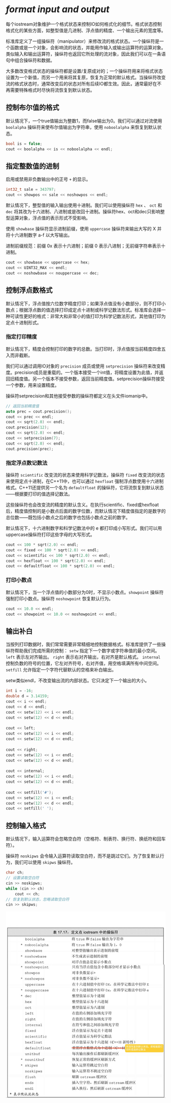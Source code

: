 # *format input and output*

每个iostream对象维护一个格式状态来控制IO如何格式化的细节。格式状态控制格式化的某些方面，如整型值是几进制、浮点值的精度、一个输出元素的宽度等。 

标准库定义了一组操纵符（manipulator）来修改流的格式状态。一个操纵符是一个函数或是一个对象，会影响流的状态，并能用作输入或输出运算符的运算对象。类似输入和输出运算符，操纵符也返回它所处理的流对象，因此我们可以在一条语句中组合操纵符和数据。

大多数改变格式状态的操纵符都是设置/复原成对的；一个操纵符用来将格式状态设置为一个新值，而另一个用来将其复原，恢复为正常的默认格式。当操纵符改变流的格式状态时，通常改变后的状态对所有后续IO都生效。因此，通常最好在不再需要特殊格式时尽快将流恢复到默认状态。

## 控制布尔值的格式

默认情况下，一个true值输出为整数1，而false输出为0。我们可以通过对流使用 `boolalpha` 操纵符来使布尔值输出为字符串，使用 `noboolalpha` 来恢复到默认状态。

```cpp
bool is = false;
cout << boolalpha << is << noboolalpha << endl;
```

## 指定整数值的进制

启用或禁用非负数输出中的正号 `+` 的显示。

```cpp
int32_t sale = 343797;
cout << showpos << sale << noshowpos << endl;
```

默认情况下，整型值的输入输出使用十进制。我们可以使用操纵符 `hex` 、 `oct` 和 `dec` 将其改为十六进制、八进制或是改回十进制。操纵符hex、oct和dec只影响整型运算对象，浮点值的表示形式不受影响。

使用 `showbase` 操纵符显示进制前缀，使用 `uppercase` 操纵符来输出大写的 X 并将十六进制数字 a-f 以大写输出。

进制前缀规范：前缀 0x 表示十六进制；前缀 0 表示八进制；无前缀字符串表示十进制。

```cpp
cout << showbase << uppercase << hex;
cout << UINT32_MAX << endl;
cout << noshowbase << nouppercase << dec;
```

## 控制浮点数格式

默认情况下，浮点值按六位数字精度打印；如果浮点值没有小数部分，则不打印小数点；根据浮点数的值选择打印成定点十进制或科学记数法形式。标准库会选择一种可读性更好的格式：非常大和非常小的值打印为科学记数法形式，其他值打印为定点十进制形式。

### 指定打印精度

默认情况下，精度会控制打印的数字的总数。当打印时，浮点值按当前精度四舍五入而非截断。

我们可以通过调用IO对象的 `precision` 成员或使用 `setprecision` 操纵符来改变精度。precision成员是重载的。一个版本接受一个int值，将精度设置为此值，并返回旧精度值。另一个版本不接受参数，返回当前精度值。setprecision操纵符接受一个参数，用来设置精度。

操纵符setprecision和其他接受参数的操纵符都定义在头文件iomanip中。

```cpp
// 返回当前精度值
auto prec = cout.precision();
cout << prec << endl;
cout << sqrt(2.0) << endl;
cout.precision(12);
cout << sqrt(2.0) << endl;
cout << setprecision(7);
cout << sqrt(2.0) << endl;
cout.precision(prec);
```



### 指定浮点数记数法

操纵符 `scientific` 改变流的状态来使用科学记数法，操纵符 `fixed` 改变流的状态来使用定点十进制，在C++11中，也可以通过 `hexfloat` 强制浮点数使用十六进制格式。C++11还提供另一个名为 `defaultfloat` 的操纵符，它将流恢复到默认状态——根据要打印的值选择记数法。 

这些操纵符也会改变流的精度的默认含义。在执行scientific、fixed或hexfloat后，精度值控制的是小数点后面的数字位数，而默认情况下精度值指定的是数字的总位数——既包括小数点之后的数字也包括小数点之前的数字。

默认情况下，十六进制数字和科学记数法中的 e 都打印成小写形式。我们可以用uppercase操纵符打印这些字母的大写形式。

```cpp
cout << 100 * sqrt(2.0) << endl;
cout << fixed << 100 * sqrt(2.0) << endl;
cout << scientific << 100 * sqrt(2.0) << endl;
cout << hexfloat << 100 * sqrt(2.0) << endl;
cout << defaultfloat << 100 * sqrt(2.0) << endl;
```

### 打印小数点

默认情况下，当一个浮点值的小数部分为0时，不显示小数点。`showpoint` 操纵符强制打印小数点。操纵符 `noshowpoint` 恢复默认行为。

```cpp
cout << 10.0 << endl;
cout << showpoint << 10.0 << noshowpoint << endl;
```



## 输出补白

当按列打印数据时，我们常常需要非常精细地控制数据格式。标准库提供了一些操纵符帮助我们完成所需的控制： `setw` 指定下一个数字或字符串值的最小空间。 `left` 表示左对齐输出。 `right` 表示右对齐输出，右对齐是默认格式。 `internal` 控制负数的符号的位置，它左对齐符号，右对齐值，用空格填满所有中间空间。 `setfill` 允许指定一个字符代替默认的空格来补白输出。 

setw类似endl，不改变输出流的内部状态。它只决定下一个输出的大小。

```cpp
int i = -16;
double d = 3.14159;
cout << i << endl;
cout << d << endl;
cout << setw(12) << i << endl;
cout << setw(12) << d << endl;

cout << left;
cout << setw(12) << i << endl;
cout << setw(12) << d << endl;

cout << right;
cout << setw(12) << i << endl;
cout << setw(12) << d << endl;

cout << internal;
cout << setw(12) << i << endl;
cout << setw(12) << d << endl;

cout << setfill('#');
cout << setw(12) << i << endl;
cout << setw(12) << d << endl;
cout << setfill(' ');
```



## 控制输入格式

默认情况下，输入运算符会忽略空白符（空格符、制表符、换行符、换纸符和回车符）。

操纵符 `noskipws` 会令输入运算符读取空白符，而不是跳过它们。为了恢复默认行为，我们可以使用 `skipws` 操纵符。

```cpp
char ch;
// 设置读取空白符
cin >> noskipws;
while (cin >> ch)
	cout << ch;
// 恢复到默认状态，忽略读取空白符
cin >> skipws;
```



![](https://github.com/ltimaginea/Cpp-Primer/blob/main/CppPrimer/Images/Chapter17/Ch17_05_FormatInputAndOutput.jpg)



